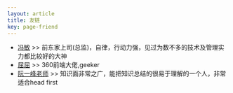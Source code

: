 ```yaml
---
layout: article
title: 友链
key: page-friend
---
```


- [冯敏](https://www.felix021.com/blog/index.php) >> 前东家上司(总监)，自律，行动力强，见过为数不多的技术及管理实力都比较好的大神
- [屈屈](https://imququ.com/) >> 360前端大佬,geeker
- [阮一峰老师](http://www.ruanyifeng.com/home.html) >> 知识面非常之广，能把知识总结的很易于理解的一个人，非常适合head first